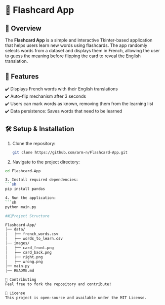 # 📖 Flashcard App

## 📝 Overview  
The **Flashcard App** is a simple and interactive Tkinter-based application that helps users learn new words using flashcards. The app randomly selects words from a dataset and displays them in French, allowing the user to guess the meaning before flipping the card to reveal the English translation. 

## 🎯 Features  
✔️ Displays French words with their English translations  
✔️ Auto-flip mechanism after 3 seconds  
✔️ Users can mark words as known, removing them from the learning list  
✔️ Data persistence: Saves words that need to be learned  

## 🛠️ Setup & Installation  
1. Clone the repository:  
   ```sh
   git clone https://github.com/arm-n/Flashcard-App.git

2. Navigate to the project directory:
  ```sh
  cd Flashcard-App

3. Install required dependencies:
  ```sh
  pip install pandas

4. Run the application:
  ```sh
  python main.py

##📂Project Structure

Flashcard-App/
│── data/
│   ├── french_words.csv
│   ├── words_to_learn.csv
│── images/
│   ├── card_front.png
│   ├── card_back.png
│   ├── right.png
│   ├── wrong.png
│── main.py
│── README.md

🤝 Contributing
Feel free to fork the repository and contribute!

📜 License
This project is open-source and available under the MIT License.



